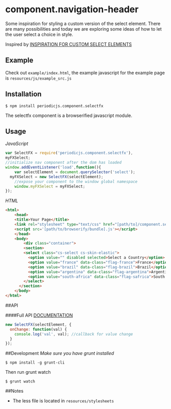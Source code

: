 # component.navigation-header

Some inspiration for styling a custom version of the select element. There are many possibilities and today we are exploring some ideas of how to let the user select a choice in style. 

Inspired by [INSPIRATION FOR CUSTOM SELECT ELEMENTS](http://tympanus.net/codrops/2014/07/10/inspiration-for-custom-select-elements/)

## Example

Check out `example/index.html`, the example javascript for the example page is `resources/js/example_src.js`

## Installation

```
$ npm install periodicjs.component.selectfx
```

The selectfx component is a browserified javascript module.

## Usage

*JavaScript*
```javascript
var SelectFX = require('periodicjs.component.selectfx'),
myFXSelect;
//initialize nav component after the dom has loaded
window.addEventListener('load',function(){
	var selectElement = document.querySelector('select');
  myFXSelect = new SelectFX(selectElement);
	//expose your component to the window global namespace
	window.myFXSelect = myFXSelect;
});
```

*HTML*
```html
<html>
	<head>
  	<title>Your Page</title>
  	<link rel="stylesheet" type="text/css" href="[path/to]/component.selectfx.css">
  	<script src='[path/to/browserify/bundle].js'></script>
	</head>
	<body>
		<div class="container">
    	<section>
        <select class="cs-select cs-skin-elastic">
          <option value="" disabled selected>Select a Country</option>
          <option value="france" data-class="flag-france">France</option>
          <option value="brazil" data-class="flag-brazil">Brazil</option>
          <option value="argentina" data-class="flag-argentina">Argentina</option>
          <option value="south-africa" data-class="flag-safrica">South Africa</option>
        </select>
      </section>
	</body>
</html>
```

##API

####Full API [DOCUMENTATION](https://github.com/typesettin/component.selectfx/blob/master/doc/api.md)

```javascript
new SelectFX(selectElement, {
  onChange: function(val) {
    console.log('val', val); //callback for value change
  }
});
```
##Development
*Make sure you have grunt installed*
```
$ npm install -g grunt-cli
```

Then run grunt watch
```
$ grunt watch
```

##Notes
* The less file is located in `resources/stylesheets`